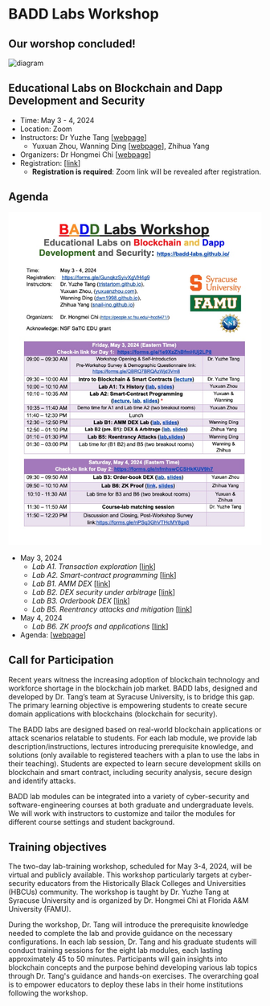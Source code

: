 BADD Labs Workshop
===


Our worshop concluded!
---

![diagram](badd-group-photo.jpg)

Educational Labs on Blockchain and Dapp Development and Security
---

- Time: May 3 - 4, 2024 
- Location: Zoom
- Instructors: Dr Yuzhe Tang [[webpage](https://tristartom.github.io)] 
    - Yuxuan Zhou, Wanning Ding [[webpage](https://dwn1998.github.io)], Zhihua Yang 
- Organizers: Dr Hongmei Chi [[webpage](https://people.sc.fsu.edu/~hcc8471/)] 
- Registration: [[link](https://forms.gle/GunqkzSyivXgVH4g9)] 
    - **Registration is required**: Zoom link will be revealed after registration.

Agenda
---

![diagram](workshop-agenda.jpg)

- May 3, 2024
    - *Lab A1. Transaction exploration* [[link](labs/A1/README.md)] 
    - *Lab A2. Smart-contract programming* [[link](labs/A2/README.md)]
    - *Lab B1. AMM DEX* [[link](labs/B1/README.md)]
    - *Lab B2. DEX security under arbitrage* [[link](labs/B2/README.md)]
    - *Lab B3. Orderbook DEX* [[link](labs/B3/README.md)]
    - *Lab B5. Reentrancy attacks and mitigation* [[link](labs/B5/README.md)]
- May 4, 2024
    - *Lab B6. ZK proofs and applications* [[link](labs/B6/README.md)]
- Agenda: [[webpage](https://docs.google.com/document/d/15IQi-0arMUdfOjISc2Vy0jTgBIalHYywAj4nCMvqOQA/edit?usp=sharing)] 

Call for Participation
---

Recent years witness the increasing adoption of blockchain technology and workforce shortage in the blockchain job market. BADD labs, designed and developed by Dr. Tang’s team at Syracuse University, is to bridge this gap. The primary learning objective is empowering students to create secure domain applications with blockchains (blockchain for security).

The BADD labs are designed based on real-world blockchain applications or attack scenarios relatable to students. For each lab module, we provide lab description/instructions, lectures introducing prerequisite knowledge, and solutions (only available to registered teachers with a plan to use the labs in their teaching). Students are expected to learn secure development skills on blockchain and smart contract, including security analysis, secure design and identify attacks.

BADD lab modules can be integrated into a variety of cyber-security and software-engineering courses at both graduate and undergraduate levels. We will work with instructors to customize and tailor the modules for different course settings and student background.

Training objectives
---

The two-day lab-training workshop, scheduled for May 3-4, 2024, will be virtual and publicly available. This workshop particularly targets at cyber-security educators from the Historically Black Colleges and Universities (HBCUs) community. The workshop is taught by Dr. Yuzhe Tang at Syracuse University and is organized by Dr. Hongmei Chi at Florida A&M University (FAMU).

During the workshop, Dr. Tang will introduce the prerequisite knowledge needed to complete the lab and provide guidance on the necessary configurations. In each lab session, Dr. Tang and his graduate students will conduct training sessions for the eight lab modules, each lasting approximately 45 to 50 minutes. Participants will gain insights into blockchain concepts and the purpose behind developing various lab topics through Dr. Tang's guidance and hands-on exercises. The overarching goal is to empower educators to deploy these labs in their home institutions following the workshop.


